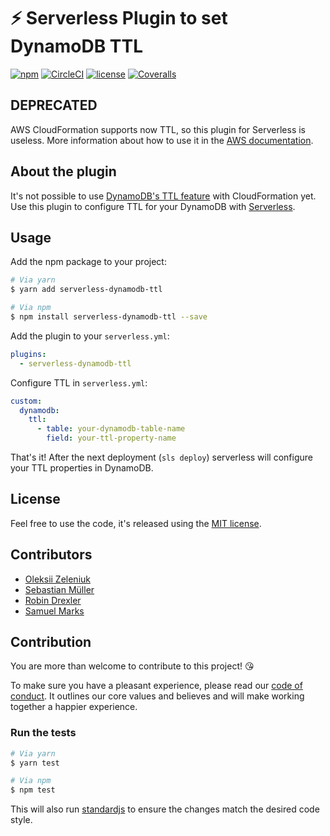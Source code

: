 # ⚡️ Serverless Plugin to set DynamoDB TTL

[![npm](https://img.shields.io/npm/v/serverless-dynamodb-ttl.svg)](https://www.npmjs.com/package/serverless-dynamodb-ttl)
[![CircleCI](https://img.shields.io/circleci/project/github/Jimdo/serverless-dynamodb-ttl.svg)](https://circleci.com/gh/Jimdo/serverless-dynamodb-ttl)
[![license](https://img.shields.io/github/license/Jimdo/serverless-dynamodb-ttl.svg)](https://github.com/Jimdo/serverless-dynamodb-ttl/blob/master/LICENSE.md)
[![Coveralls](https://img.shields.io/coveralls/Jimdo/serverless-dynamodb-ttl.svg)](https://coveralls.io/github/Jimdo/serverless-dynamodb-ttl)

## DEPRECATED

AWS CloudFormation supports now TTL, so this plugin for Serverless is useless.
More information about how to use it in the [AWS documentation](http://docs.aws.amazon.com/AWSCloudFormation/latest/UserGuide/aws-resource-dynamodb-table.html#cfn-dynamodb-table-timetolivespecification).

## About the plugin

It's not possible to use [DynamoDB's TTL feature](https://aws.amazon.com/blogs/aws/new-manage-dynamodb-items-using-time-to-live-ttl/) with CloudFormation yet. Use this plugin to configure TTL for your DynamoDB with [Serverless](https://serverless.com).

## Usage

Add the npm package to your project:

```bash
# Via yarn
$ yarn add serverless-dynamodb-ttl

# Via npm
$ npm install serverless-dynamodb-ttl --save
```

Add the plugin to your `serverless.yml`:

```yaml
plugins:
  - serverless-dynamodb-ttl
```

Configure TTL in `serverless.yml`:

```yaml
custom:
  dynamodb:
    ttl:
      - table: your-dynamodb-table-name
        field: your-ttl-property-name
```

That's it! After the next deployment (`sls deploy`) serverless will configure your TTL properties in DynamoDB.

## License

Feel free to use the code, it's released using the [MIT license](https://github.com/Jimdo/serverless-dynamodb-ttl/blob/master/LICENSE.md).

## Contributors

- [Oleksii Zeleniuk](https://github.com/alexzelenuyk)
- [Sebastian Müller](https://github.com/sbstjn)
- [Robin Drexler](https://github.com/robin-drexler)
- [Samuel Marks](https://github.com/sammarks)

## Contribution

You are more than welcome to contribute to this project! 😘

To make sure you have a pleasant experience, please read our [code of conduct](CODE_OF_CONDUCT.md). It outlines our core values and believes and will make working together a happier experience.

### Run the tests

```bash
# Via yarn
$ yarn test

# Via npm
$ npm test
```

This will also run [standardjs](https://standardjs.com/) to ensure the changes match the desired code style.

